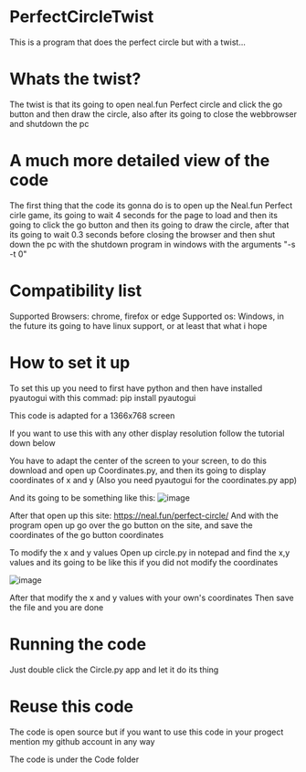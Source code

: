 # PerfectCircleTwist
This is a program that does the perfect circle but with a twist...

# Whats the twist?
The twist is that its going to open neal.fun Perfect circle and click the go button and then draw the circle, also after its going to close the webbrowser and shutdown the pc

# A much more detailed view of the code
The first thing that the code its gonna do is to open up the Neal.fun Perfect cirle game, its going to wait 4 seconds for the page to load and then its going to click the go button and then its going to draw the circle, after that its going to wait 0.3 seconds before closing the browser and then shut down the pc with the shutdown program in windows with the arguments "-s -t 0" 

# Compatibility list
Supported Browsers: chrome, firefox or edge
Supported os: Windows, in the future its going to have linux support, or at least that what i hope

# How to set it up

To set this up you need to first have python and then have installed pyautogui with this commad:
pip install pyautogui

This code is adapted for a 1366x768 screen

If you want to use this with any other display resolution follow the tutorial down below

You have to adapt the center of the screen to your screen, to do this download and open up Coordinates.py, and then its going to display coordinates of x and y (Also you need pyautogui for the coordinates.py app)

And its going to be something like this:
![image](https://github.com/Ricca665/NoPerfectCircle/assets/84286914/63571742-54b3-4bde-9c7e-2e0657fc4b80)

After that open up this site: https://neal.fun/perfect-circle/
And with the program open up go over the go button on the site, and save the coordinates of the go button coordinates

To modify the x and y values Open up circle.py in notepad and find the x,y values and its going to be like this if you did not modify the coordinates

![image](https://github.com/Ricca665/NoPerfectCircle/assets/84286914/83c76abd-5850-44f9-93f0-2f20bd993121)

After that modify the x and y values with your own's coordinates
Then save the file and you are done

# Running the code
Just double click the Circle.py app and let it do its thing

# Reuse this code
The code is open source but if you want to use this code in your progect mention my github account in any way

The code is under the Code folder
